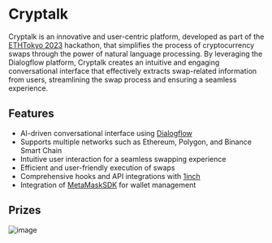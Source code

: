 # Cryptalk

Cryptalk is an innovative and user-centric platform, developed as part of the [ETHTokyo 2023](https://ethglobal.com/events/tokyo) hackathon, that simplifies the process of cryptocurrency swaps through the power of natural language processing. By leveraging the Dialogflow platform, Cryptalk creates an intuitive and engaging conversational interface that effectively extracts swap-related information from users, streamlining the swap process and ensuring a seamless experience.

## Features

- AI-driven conversational interface using [Dialogflow](https://dialogflow.cloud.google.com/)
- Supports multiple networks such as Ethereum, Polygon, and Binance Smart Chain
- Intuitive user interaction for a seamless swapping experience
- Efficient and user-friendly execution of swaps
- Comprehensive hooks and API integrations with [1inch](https://1inch.io/)
- Integration of [MetaMaskSDK](https://metamask.io/sdk/) for wallet management

## Prizes
![image](https://github.com/JeremyTheintz/cryptalk/assets/61942008/44f84a55-74f5-4f26-ba16-c7680d19fbd8)
